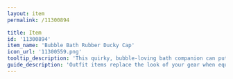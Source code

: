 ```yaml
---
layout: item
permalink: /11300894

title: Item
id: '11300894'
item_name: 'Bubble Bath Rubber Ducky Cap'
icon_url: '11300559.png'
tooltip_description: 'This quirky, bubble-loving bath companion can put a smile on anyone''s face.'
guide_description: 'Outfit items replace the look of your gear when equipped.'
---
```

